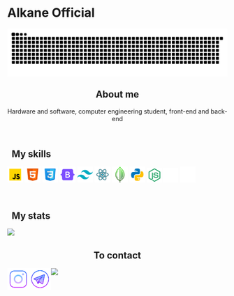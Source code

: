 # Alkane Official

<img align="center" src="https://raw.githubusercontent.com/imrrobat/imrrobat/d1b244e170d2b75fdda3efd499eaaf163f7a617c/images/github-contribution-grid-snake.svg"/>

<h2 align="center">About me</h2>
<p align="center">
  Hardware and software, computer engineering student, front-end and back-end
</p>

<br />

<h2>&nbsp; My skills</h2>
<p align="left">
  <a href="" target="_blank" rel="noreferrer"><img src="https://github.com/AALKANEE/AALKANEE/blob/main/icons8-javascript-96.png?raw=true" width="36" height="36" 
    alt="Javascript" /></a>
    <a href="" target="_blank" rel="noreferrer"><img src="https://github.com/AALKANEE/AALKANEE/blob/main/icons8-html-96.png?raw=true" width="36" height="36" alt="HTML5" /></a>
  <a href="https://www.w3.org/TR/CSS/#css" target="_blank" rel="noreferrer"><img src="https://github.com/AALKANEE/AALKANEE/blob/main/icons8-css-96.png?raw=true" width="36" height="36" alt="CSS3" /></a>
  <a href="https://getbootstrap.com/" target="_blank" rel="noreferrer"><img src="https://github.com/AALKANEE/AALKANEE/blob/main/icons8-bootstrap-96.png?raw=true" width="36" height="36" alt="Bootstrap" /></a>
  <a href="" target="_blank" rel="noreferrer"><img src="https://github.com/AALKANEE/AALKANEE/blob/main/icons8-tailwindcss-96.png?raw=true" width="36" height="36" alt="Bootstrap" /></a>
  <a href="https://reactjs.org/" target="_blank" rel="noreferrer"><img src="https://github.com/AALKANEE/AALKANEE/blob/main/icons8-react-js-100.png?raw=true" width="36" height="36" alt="React" /></a>
  <a href="https://www.mongodb.com/" target="_blank" rel="noreferrer"><img src="https://github.com/AALKANEE/AALKANEE/blob/main/icons8-mongo-db-96.png?raw=true" width="36" height="36" alt="MongoDB" /></a>
  <a href="https://www.python.com/" target="_blank" rel="noreferrer"><img src="https://github.com/AALKANEE/AALKANEE/blob/main/icons8-python-96.png?raw=true" width="36" height="36" alt="Python" /></a>
  <a href="https://www.nodejs.com/" target="_blank" rel="noreferrer"><img src="https://github.com/AALKANEE/AALKANEE/blob/main/icons8-node-js-96.png?raw=true" width="34" height="34" alt="NodeJS" /></a>
  <a href="https://www.expressjs.com/" target="_blank" rel="noreferrer"><img src="https://github.com/AALKANEE/AALKANEE/blob/main/icons8-express-js-100.png?raw=true" width="34" height="34" alt="WxpressJS" /></a>
  <a align="right" href="https://www.github.com/" target="_blank" rel="noreferrer"><img src="https://github.com/AALKANEE/AALKANEE/blob/main/icons8-github-96.png?raw=true" width="36" height="36" alt="GitHUb" /></a>
</p>

<br />

<h2>&nbsp; My stats </h2>


<a href="https://github.com/AALKANEE">
  <img src="https://github-readme-stats.vercel.app/api/top-langs/?username=AALKANEE&layout=donut" />
</a>



<br />
<h2 align="center">To contact</h2>
<a href="https://www.instagram.com/oalkaneo"><img width="50px" height="50px" align="left" src="https://github.com/AALKANEE/AALKANEE/blob/main/icons8-instagram-96.png?raw=true" alt="instagram"/></a>
<a href="https://t.me/rap_11"><img width="50px" height="50px" align="left" src="https://github.com/AALKANEE/AALKANEE/blob/main/icons8-telegram-96.png?raw=true" alt="telegram"/></a>
<a href="https://t.me/alkane_official">
    <img  align="left" src="https://img.shields.io/badge/Telegram-@alkane_official-purple?style=flat&logo=telegram" />
  </a>

<br />
